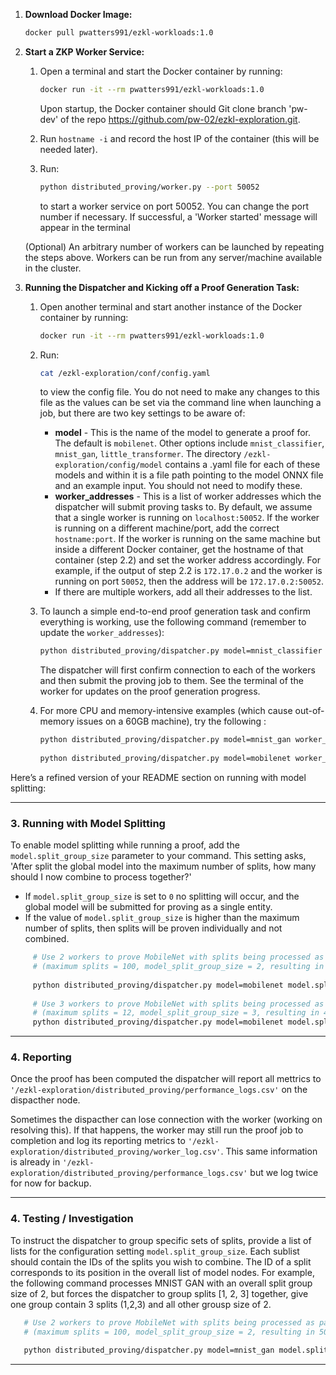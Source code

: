

1. **Download Docker Image:**

   ```bash
   docker pull pwatters991/ezkl-workloads:1.0
   ```

2. **Start a ZKP Worker Service:**

   1. Open a terminal and start the Docker container by running:

      ```bash
      docker run -it --rm pwatters991/ezkl-workloads:1.0
      ```

      Upon startup, the Docker container should Git clone branch 'pw-dev' of the repo https://github.com/pw-02/ezkl-exploration.git.

   2. Run `hostname -i` and record the host IP of the container (this will be needed later).

   3. Run:

      ```bash
      python distributed_proving/worker.py --port 50052
      ```

      to start a worker service on port 50052. You can change the port number if necessary. If successful, a 'Worker started' message will appear in the terminal

   (Optional) An arbitrary number of workers can be launched by repeating the steps above. Workers can be run from any server/machine available in the cluster.

3. **Running the Dispatcher and Kicking off a Proof Generation Task:**

   1. Open another terminal and start another instance of the Docker container by running:

      ```bash
      docker run -it --rm pwatters991/ezkl-workloads:1.0
      ```

   2. Run:

      ```bash
      cat /ezkl-exploration/conf/config.yaml
      ```

      to view the config file. You do not need to make any changes to this file as the values can be set via the command line when launching a job, but there are two key settings to be aware of:

      - **model** - This is the name of the model to generate a proof for. The default is `mobilenet`. Other options include `mnist_classifier`, `mnist_gan`, `little_transformer`. The directory `/ezkl-exploration/config/model` contains a .yaml file for each of these models and within it is a file path pointing to the model ONNX file and an example input. You should not need to modify these.
      - **worker_addresses** - This is a list of worker addresses which the dispatcher will submit proving tasks to. By default, we assume that a single worker is running on `localhost:50052`. If the worker is running on a different machine/port, add the correct `hostname:port`. If the worker is running on the same machine but inside a different Docker container, get the hostname of that container (step 2.2) and set the worker address accordingly. For example, if the output of step 2.2 is `172.17.0.2` and the worker is running on port `50052`, then the address will be `172.17.0.2:50052`.
      - If there are multiple workers, add all their addresses to the list.

   3. To launch a simple end-to-end proof generation task and confirm everything is working, use the following command (remember to update the `worker_addresses`):

      ```bash
      python distributed_proving/dispatcher.py model=mnist_classifier worker_addresses='["172.17.0.3:50052"]'
      ```

      The dispatcher will first confirm connection to each of the workers and then submit the proving job to them. See the terminal of the worker for updates on the proof generation progress. 

   4. For more CPU and memory-intensive examples (which cause out-of-memory issues on a 60GB machine), try the following :

      ```bash
      python distributed_proving/dispatcher.py model=mnist_gan worker_addresses='["172.17.0.3:50052"]'
      ​
      python distributed_proving/dispatcher.py model=mobilenet worker_addresses='["172.17.0.3:50052"]'
      ```
Here’s a refined version of your README section on running with model splitting:

---

### 3. **Running with Model Splitting**

To enable model splitting while running a proof, add the `model.split_group_size` parameter to your command. This setting asks, 'After split the global model into the maximum number of splits, how many should I now combine to process together?' 

   - If `model.split_group_size` is set to `0` no splitting will occur, and the global model will be submitted for proving as a single entity.
   - If the value of `model.split_group_size` is higher than the maximum number of splits, then splits will be proven individually and not combined.

 ```bash
      # Use 2 workers to prove MobileNet with splits being processed as pairs 
      # (maximum splits = 100, model_split_group_size = 2, resulting in 50 proofs to compute)  
      ​
      python distributed_proving/dispatcher.py model=mobilenet model.split_group_size=2 worker_addresses='["172.17.0.3:50052", "172.17.0.3:50053"]'
      
      # Use 3 workers to prove MobileNet with splits being processed as triplets 
      # (maximum splits = 12, model_split_group_size = 3, resulting in 4 proofs to compute)  
      python distributed_proving/dispatcher.py model=mobilenet model.split_group_size=3 worker_addresses='["172.17.0.3:50052", "172.17.0.3:50053", "172.17.0.3:50054"]'
   ```

<!-- - **If `model.num_splits` is set to a value greater than 1**, the system will create as many splits as there are nodes in the model and will prove each split sequentially.
- **If `model.num_splits` is set to 1 or is not specified**, the model will not be split, and the proof will be processed as a single unit. -->
---
### 4. **Reporting**

   Once the proof has been computed the dispatcher will report all mettrics to `'/ezkl-exploration/distributed_proving/performance_logs.csv'` on the dispacther node.

   Sometimes the dispacther can lose connection with the worker (working on resolving this). If that happens, the worker may still run the proof job to completion and log its reporting metrics to `'/ezkl-exploration/distributed_proving/worker_log.csv'`. This same information is already in  `'/ezkl-exploration/distributed_proving/performance_logs.csv'` but we log twice for now for backup.

------


### 4. **Testing / Investigation**
   To instruct the dispatcher to group specific sets of splits, provide a list of lists for the configuration setting `model.split_group_size`. Each sublist should contain the IDs of the splits you wish to combine. The ID of a split corresponds to its position in the overall list of model nodes.
   For example, the following command processes MNIST GAN with an overall split group size of 2, but forces the dispatcher to group splits [1, 2, 3] together, give one group contain 3 splits (1,2,3) and all other grousp size of 2. 

   ```bash
      # Use 2 workers to prove MobileNet with splits being processed as pairs 
      # (maximum splits = 100, model_split_group_size = 2, resulting in 50 proofs to compute)  
      ​
      python distributed_proving/dispatcher.py model=mnist_gan model.split_group_size=2 worker_addresses='["172.17.0.3:50052""]' group_splits=[[1,2,3]]
   ```
------
